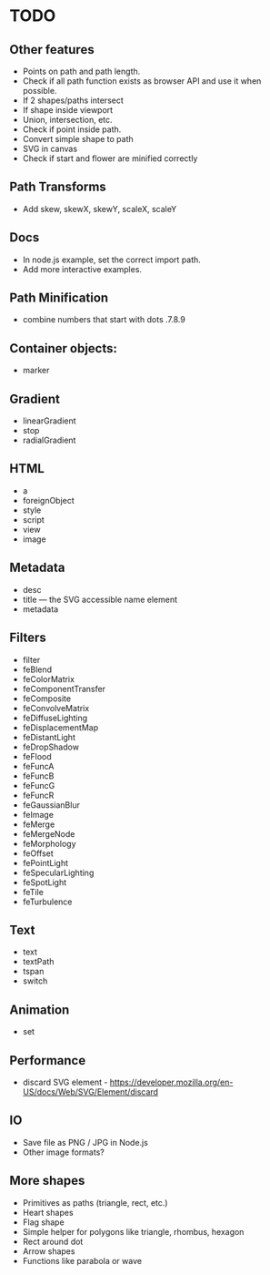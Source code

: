 # TODO

## Other features
- Points on path and path length.
- Check if all path function exists as browser API and use it when possible.
- If 2 shapes/paths intersect
- If shape inside viewport
- Union, intersection, etc.
- Check if point inside path.
- Convert simple shape to path
- SVG in canvas
- Check if start and flower are minified correctly

## Path Transforms
- Add skew, skewX, skewY, scaleX, scaleY

## Docs
- In node.js example, set the correct import path.
- Add more interactive examples.

## Path Minification
- combine numbers that start with dots .7.8.9

## Container objects:
- marker

## Gradient
- linearGradient
- stop
- radialGradient

## HTML
- a
- foreignObject
- style
- script
- view
- image

## Metadata
- desc
- title — the SVG accessible name element
- metadata

## Filters
- filter
- feBlend
- feColorMatrix
- feComponentTransfer
- feComposite
- feConvolveMatrix
- feDiffuseLighting
- feDisplacementMap
- feDistantLight
- feDropShadow
- feFlood
- feFuncA
- feFuncB
- feFuncG
- feFuncR
- feGaussianBlur
- feImage
- feMerge
- feMergeNode
- feMorphology
- feOffset
- fePointLight
- feSpecularLighting
- feSpotLight
- feTile
- feTurbulence

## Text
- text
- textPath
- tspan
- switch

## Animation
- set

## Performance
- discard SVG element - https://developer.mozilla.org/en-US/docs/Web/SVG/Element/discard

## IO
- Save file as PNG / JPG in Node.js
- Other image formats?

## More shapes
- Primitives as paths (triangle, rect, etc.)
- Heart shapes
- Flag shape
- Simple helper for polygons like triangle, rhombus, hexagon
- Rect around dot
- Arrow shapes
- Functions like parabola or wave


